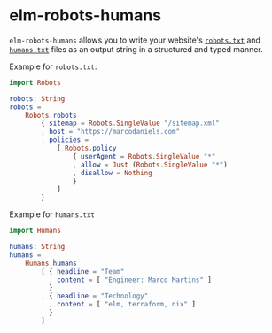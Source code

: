 # elm-robots-humans

`elm-robots-humans` allows you to write your website's [`robots.txt`](https://moz.com/learn/seo/robotstxt)
and [`humans.txt`](https://humanstxt.org/) files as an output string in a structured and typed manner.

Example for `robots.txt`:

```elm
import Robots

robots: String
robots =
    Robots.robots
        { sitemap = Robots.SingleValue "/sitemap.xml"
        , host = "https://marcodaniels.com"
        , policies =
            [ Robots.policy
                { userAgent = Robots.SingleValue "*"
                , allow = Just (Robots.SingleValue "*")
                , disallow = Nothing
                }
            ]
        }
```

Example for `humans.txt`

```elm
import Humans

humans: String
humans =
    Humans.humans
        [ { headline = "Team"
          , content = [ "Engineer: Marco Martins" ]
          }
        , { headline = "Technology"
          , content = [ "elm, terraform, nix" ]
          }
        ]
```